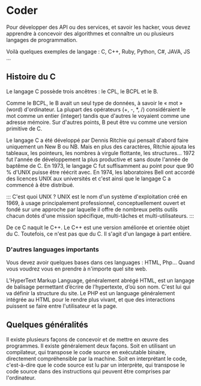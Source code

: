 # Coder

Pour développer des API ou des services, et savoir les hacker, vous devez apprendre à concevoir des algorithmes et connaître un ou plusieurs langages de programmation.

Voilà quelques exemples de langage : C, C++, Ruby, Python, C#, JAVA, JS ...

## Histoire du C


Le langage C possède trois ancêtres : le CPL, le BCPL et le B.

Comme le BCPL, le B avait un seul type de données, à savoir le « mot » (word) d'ordinateur. La plupart des opérateurs (+, -, *, /) considéraient le mot comme un entier (integer) tandis que d'autres le voyaient comme une adresse mémoire. Sur d'autres points, B peut être vu comme une version primitive de C.

Le langage C a été développé par Dennis Ritchie qui pensait d'abord faire uniquement un New B ou NB. Mais en plus des caractères, Ritchie ajouta les tableaux, les pointeurs, les nombres à virgule flottante, les structures... 1972 fut l'année de développement la plus productive et sans doute l'année de baptême de C. En 1973, le langage C fut suffisamment au point pour que 90 % d'UNIX puisse être réécrit avec. En 1974, les laboratoires Bell ont accordé des licences UNIX aux universités et c'est ainsi que le langage C a commencé à être distribué. 

::: C'est quoi UNIX ?
UNIX est le nom d'un système d'exploitation créé en 1969, à usage principalement professionnel, conceptuellement ouvert et fondé sur une 
approche par laquelle il offre de nombreux petits outils chacun dotés d'une mission spécifique, multi-tâches et multi-utilisateurs.
:::

De ce C naquit le C++. Le C++ est une version améliorée et orientée objet du C. Toutefois, ce n'est pas que du C. Il s'agit d'un langage à part entière.

### D'autres languages importants

Vous devez avoir quelques bases dans ces languages : HTML, Php...
Quand vous voudrez vous en prendre à n'importe quel site web.

L’HyperText Markup Language, généralement abrégé HTML, est un langage de balisage permettant d’écrire de l’hypertexte, d’où son nom.
C'est lui qui va définir la structure du site.
Le PHP est un language généralement intégrée au HTML pour le rendre plus vivant, et que des interactions puissent se faire entre l'utilisateur et la page.


## Quelques généralités

Il existe plusieurs façons de concevoir et de mettre en œuvre des programmes. Il existe généralement deux façons. Soit en utilisant un compilateur, qui transpose le code source en exécutable binaire, directement compréhensible par la machine. Soit en interprétant le code, c'est-à-dire que le code source est lu par un interprète, qui transpose le code source dans des instructions qui peuvent être comprises par l'ordinateur.

